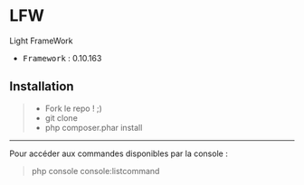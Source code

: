 # LFW
Light FrameWork

 - <kbd>Framework</kbd> : 0.10.163

Installation
----------

> - Fork le repo ! ;)
> - git clone
> - php composer.phar install

----------

Pour accéder aux commandes disponibles par la console :
> php console console:listcommand